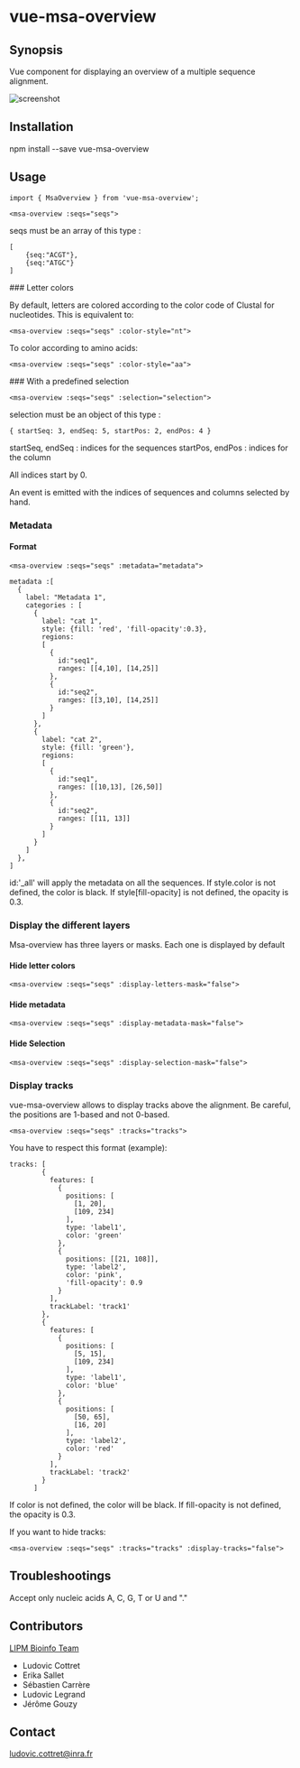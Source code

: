 # vue-msa-overview

## Synopsis

Vue component for displaying an overview of a multiple sequence alignment.

![screenshot](https://raw.githubusercontent.com/lipme/vue-msa-overview/master/public/screenshot.png)


## Installation

npm install --save vue-msa-overview

## Usage

~~~~
import { MsaOverview } from 'vue-msa-overview';
~~~~

~~~~
<msa-overview :seqs="seqs">
~~~~

seqs must be an array of this type :
~~~~
[
    {seq:"ACGT"},
    {seq:"ATGC"}
]
~~~~

### Letter colors

By default, letters are colored according to the color code of Clustal for nucleotides. This is equivalent to:
~~~~
<msa-overview :seqs="seqs" :color-style="nt">
~~~~
To color according to amino acids:
~~~~
<msa-overview :seqs="seqs" :color-style="aa">
~~~~


### With a predefined selection
~~~~
<msa-overview :seqs="seqs" :selection="selection">
~~~~

selection must be an object of this type :
~~~~
{ startSeq: 3, endSeq: 5, startPos: 2, endPos: 4 }
~~~~

startSeq, endSeq : indices for the sequences
startPos, endPos : indices for the column

All indices start by 0.

An event is emitted with the indices of sequences and columns selected by hand.

### Metadata

#### Format
~~~~
<msa-overview :seqs="seqs" :metadata="metadata">
~~~~

~~~
metadata :[
  {
    label: "Metadata 1",
    categories : [
      {
        label: "cat 1",
        style: {fill: 'red', 'fill-opacity':0.3},
        regions: 
        [
          {
            id:"seq1",
            ranges: [[4,10], [14,25]]
          },
          {
            id:"seq2",
            ranges: [[3,10], [14,25]]
          }
        ]
      },
      {
        label: "cat 2",
        style: {fill: 'green'},
        regions: 
        [
          {
            id:"seq1",
            ranges: [[10,13], [26,50]]
          },
          {
            id:"seq2",
            ranges: [[11, 13]]
          }
        ]
      }
    ]
  },
]
~~~

id:'_all' will apply the metadata on all the sequences. If style.color is not defined, the color is black. If style[fill-opacity] is not defined, the opacity is 0.3.

### Display the different layers

Msa-overview has three layers or masks. Each one is displayed by default

#### Hide letter colors
~~~~
<msa-overview :seqs="seqs" :display-letters-mask="false">
~~~~

#### Hide metadata
~~~~
<msa-overview :seqs="seqs" :display-metadata-mask="false">
~~~~

#### Hide Selection
~~~~
<msa-overview :seqs="seqs" :display-selection-mask="false">
~~~~

### Display tracks

vue-msa-overview allows to display tracks above the alignment.
Be careful, the positions are 1-based and not 0-based.

~~~~
<msa-overview :seqs="seqs" :tracks="tracks">
~~~~

You have to respect this format (example):

~~~~
tracks: [
        {
          features: [
            {
              positions: [
                [1, 20],
                [109, 234]
              ],
              type: 'label1',
              color: 'green'
            },
            {
              positions: [[21, 108]],
              type: 'label2',
              color: 'pink',
              'fill-opacity': 0.9
            }
          ],
          trackLabel: 'track1'
        },
        {
          features: [
            {
              positions: [
                [5, 15],
                [109, 234]
              ],
              type: 'label1',
              color: 'blue'
            },
            {
              positions: [
                [50, 65],
                [16, 20]
              ],
              type: 'label2',
              color: 'red'
            }
          ],
          trackLabel: 'track2'
        }
      ]
~~~~

If color is not defined, the color will be black. If fill-opacity is not defined, the opacity is 0.3.



If you want to hide tracks: 

~~~~
<msa-overview :seqs="seqs" :tracks="tracks" :display-tracks="false">
~~~~

## Troubleshootings

Accept only nucleic acids A, C, G, T or U and "."

## Contributors
[LIPM Bioinfo Team](http://lipm-bioinfo.toulouse.inra.fr/)

 * Ludovic Cottret
 * Erika Sallet
 * Sébastien Carrère
 * Ludovic Legrand
 * Jérôme Gouzy


## Contact

ludovic.cottret@inra.fr